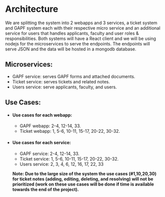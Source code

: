 # Architecture

We are splitting the system into 2 webapps and 3 services, a ticket system and GAPF system each with their respective micro service and an additional service for users that handles applicants, faculty and user roles & responsibilities. Both systems will have a React client and we will be using nodejs for the microservices to serve the endpoints. The endpoints will serve JSON and the data will be hosted in a mongodb database.

## Microservices:
* GAPF service: serves GAPF forms and attached documents.
* Ticket service: serves tickets and related notes.
* Users service: serve applicants, faculty, and users.

## Use Cases:

* #### Use cases for each webapp:
    * GAPF webapp: 2-4, 12-14, 33.
    * Ticket webapp: 1, 5-6, 10-11, 15-17, 20-22, 30-32.

* #### Use cases for each service:
    * GAPF service: 2-4, 12-14, 33.
    * Ticket service: 1, 5-6, 10-11, 15-17, 20-22, 30-32.
    * Users service: 2, 3, 4, 6, 12, 16, 17, 22, 33

  **Note: Due to the large size of the system the use cases (#1,10,20,30) for ticket notes (adding, editing, deleting, and resolving) will not be prioritized (work on these use cases will be done if time is available towards the end of the project).**
  
